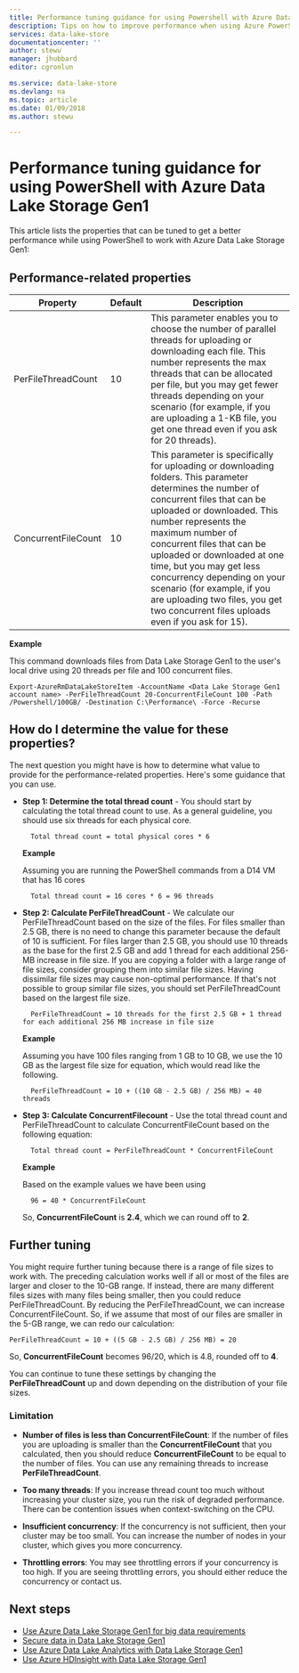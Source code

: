 ```yaml
---
title: Performance tuning guidance for using Powershell with Azure Data Lake Storage Gen1 | Microsoft Docs
description: Tips on how to improve performance when using Azure PowerShell with Azure Data Lake Storage Gen1
services: data-lake-store
documentationcenter: ''
author: stewu
manager: jhubbard
editor: cgronlun

ms.service: data-lake-store
ms.devlang: na
ms.topic: article
ms.date: 01/09/2018
ms.author: stewu

---
```

# Performance tuning guidance for using PowerShell with Azure Data Lake Storage Gen1

This article lists the properties that can be tuned to get a better performance while using PowerShell to work with Azure Data Lake Storage Gen1:

## Performance-related properties

| Property            | Default | Description |
|---------------------|---------|-------------|
| PerFileThreadCount  | 10      | This parameter enables you to choose the number of parallel threads for uploading or downloading each file. This number represents the max threads that can be allocated per file, but you may get fewer threads depending on your scenario (for example, if you are uploading a 1-KB file, you get one thread even if you ask for 20 threads).  |
| ConcurrentFileCount | 10      | This parameter is specifically for uploading or downloading folders. This parameter determines the number of concurrent files that can be uploaded or downloaded. This number represents the maximum number of concurrent files that can be uploaded or downloaded at one time, but you may get less concurrency depending on your scenario (for example, if you are uploading two files, you get two concurrent files uploads even if you ask for 15). |

**Example**

This command downloads files from Data Lake Storage Gen1 to the user's local drive using 20 threads per file and 100 concurrent files.

	Export-AzureRmDataLakeStoreItem -AccountName <Data Lake Storage Gen1 account name> -PerFileThreadCount 20-ConcurrentFileCount 100 -Path /Powershell/100GB/ -Destination C:\Performance\ -Force -Recurse

## How do I determine the value for these properties?

The next question you might have is how to determine what value to provide for the performance-related properties. Here's some guidance that you can use.

* **Step 1: Determine the total thread count** - You should start by calculating the total thread count to use. As a general guideline, you should use six threads for each physical core.

		Total thread count = total physical cores * 6

	**Example**

	Assuming you are running the PowerShell commands from a D14 VM that has 16 cores

		Total thread count = 16 cores * 6 = 96 threads


* **Step 2: Calculate PerFileThreadCount**  - We calculate our PerFileThreadCount based on the size of the files. For files smaller than 2.5 GB, there is no need to change this parameter because the default of 10 is sufficient. For files larger than 2.5 GB, you should use 10 threads as the base for the first 2.5 GB and add 1 thread for each additional 256-MB increase in file size. If you are copying a folder with a large range of file sizes, consider grouping them into similar file sizes. Having dissimilar file sizes may cause non-optimal performance. If that's not possible to group similar file sizes, you should set PerFileThreadCount based on the largest file size.

		PerFileThreadCount = 10 threads for the first 2.5 GB + 1 thread for each additional 256 MB increase in file size

	**Example**

	Assuming you have 100 files ranging from 1 GB to 10 GB, we use the 10 GB as the largest file size for equation, which would read like the following.

		PerFileThreadCount = 10 + ((10 GB - 2.5 GB) / 256 MB) = 40 threads

* **Step 3: Calculate ConcurrentFilecount** - Use the total thread count and PerFileThreadCount to calculate ConcurrentFileCount based on the following equation:

		Total thread count = PerFileThreadCount * ConcurrentFileCount

	**Example**

	Based on the example values we have been using

		96 = 40 * ConcurrentFileCount

	So, **ConcurrentFileCount** is **2.4**, which we can round off to **2**.

## Further tuning

You might require further tuning because there is a range of file sizes to work with. The preceding calculation works well if all or most of the files are larger and closer to the 10-GB range. If instead, there are many different files sizes with many files being smaller, then you could reduce PerFileThreadCount. By reducing the PerFileThreadCount, we can increase ConcurrentFileCount. So, if we assume that most of our files are smaller in the 5-GB range, we can redo our calculation:

	PerFileThreadCount = 10 + ((5 GB - 2.5 GB) / 256 MB) = 20

So, **ConcurrentFileCount** becomes 96/20, which is 4.8, rounded off to **4**.

You can continue to tune these settings by changing the **PerFileThreadCount** up and down depending on the distribution of your file sizes.

### Limitation

* **Number of files is less than ConcurrentFileCount**: If the number of files you are uploading is smaller than the **ConcurrentFileCount** that you calculated, then you should reduce **ConcurrentFileCount** to be equal to the number of files. You can use any remaining threads to increase **PerFileThreadCount**.

* **Too many threads**: If you increase thread count too much without increasing your cluster size, you run the risk of degraded performance. There can be contention issues when context-switching on the CPU.

* **Insufficient concurrency**: If the concurrency is not sufficient, then your cluster may be too small. You can increase the number of nodes in your cluster, which gives you more concurrency.

* **Throttling errors**: You may see throttling errors if your concurrency is too high. If you are seeing throttling errors, you should either reduce the concurrency or contact us.

## Next steps
* [Use Azure Data Lake Storage Gen1 for big data requirements](data-lake-store-data-scenarios.md) 
* [Secure data in Data Lake Storage Gen1](data-lake-store-secure-data.md)
* [Use Azure Data Lake Analytics with Data Lake Storage Gen1](../data-lake-analytics/data-lake-analytics-get-started-portal.md)
* [Use Azure HDInsight with Data Lake Storage Gen1](data-lake-store-hdinsight-hadoop-use-portal.md)

